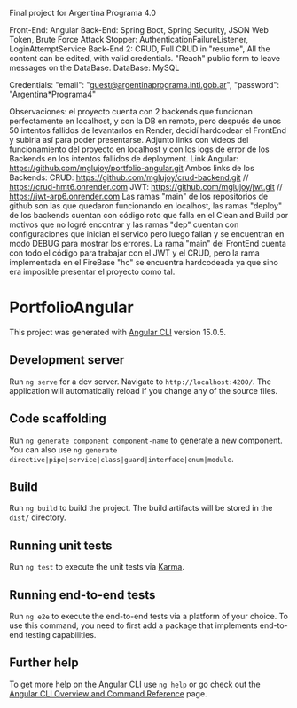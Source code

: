Final project for Argentina Programa 4.0

Front-End: Angular
Back-End: Spring Boot, 
	Spring Security, 
	JSON Web Token,
	Brute Force Attack Stopper: 
		AuthenticationFailureListener,
		LoginAttemptService
Back-End 2: CRUD, 
	Full CRUD in "resume", 
	All the content can be edited, with valid credentials.
	"Reach" public form to leave messages on the DataBase.
DataBase: MySQL

Credentials:
    "email": "guest@argentinaprograma.inti.gob.ar",
    "password": "Argentina*Programa4"

Observaciones: el proyecto cuenta con 2 backends que funcionan perfectamente en localhost, y con la DB en remoto, pero después de unos 50 intentos fallidos de levantarlos en Render, decidí hardcodear el FrontEnd y subirla así para poder presentarse. Adjunto links con videos del funcionamiento del proyecto en localhost y con los logs de error de los Backends en los intentos fallidos de deployment. 
	Link Angular: https://github.com/mglujoy/portfolio-angular.git
Ambos links de los Backends:
	CRUD: https://github.com/mglujoy/crud-backend.git // https://crud-hmt6.onrender.com
	JWT: https://github.com/mglujoy/jwt.git // https://jwt-arp6.onrender.com
Las ramas "main" de los repositorios de github son las que quedaron funcionando en localhost, las ramas "deploy" de los backends cuentan con código roto que falla en el Clean and Build por motivos que no logré encontrar y las ramas "dep" cuentan con configuraciones que inician el servico pero luego fallan y se encuentran en modo DEBUG para mostrar los errores.
La rama "main" del FrontEnd cuenta con todo el código para trabajar con el JWT y el CRUD, pero la rama implementada en el FireBase "hc" se encuentra hardcodeada ya que sino era imposible presentar el proyecto como tal.

# PortfolioAngular

This project was generated with [Angular CLI](https://github.com/angular/angular-cli) version 15.0.5.

## Development server

Run `ng serve` for a dev server. Navigate to `http://localhost:4200/`. The application will automatically reload if you change any of the source files.

## Code scaffolding

Run `ng generate component component-name` to generate a new component. You can also use `ng generate directive|pipe|service|class|guard|interface|enum|module`.

## Build

Run `ng build` to build the project. The build artifacts will be stored in the `dist/` directory.

## Running unit tests

Run `ng test` to execute the unit tests via [Karma](https://karma-runner.github.io).

## Running end-to-end tests

Run `ng e2e` to execute the end-to-end tests via a platform of your choice. To use this command, you need to first add a package that implements end-to-end testing capabilities.

## Further help

To get more help on the Angular CLI use `ng help` or go check out the [Angular CLI Overview and Command Reference](https://angular.io/cli) page.
